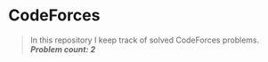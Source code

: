 # CodeForces

>In this repository I keep track of solved CodeForces problems. <br>
***Problem count: 2***
